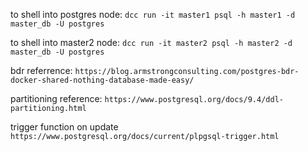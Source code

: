 to shell into postgres node:
`dcc run -it master1 psql -h master1 -d master_db -U postgres`

to shell into master2 node:
`dcc run -it master2 psql -h master2 -d master_db -U postgres`

bdr referrence:
`https://blog.armstrongconsulting.com/postgres-bdr-docker-shared-nothing-database-made-easy/`

partitioning reference:
`https://www.postgresql.org/docs/9.4/ddl-partitioning.html`

trigger function on update
`https://www.postgresql.org/docs/current/plpgsql-trigger.html`
